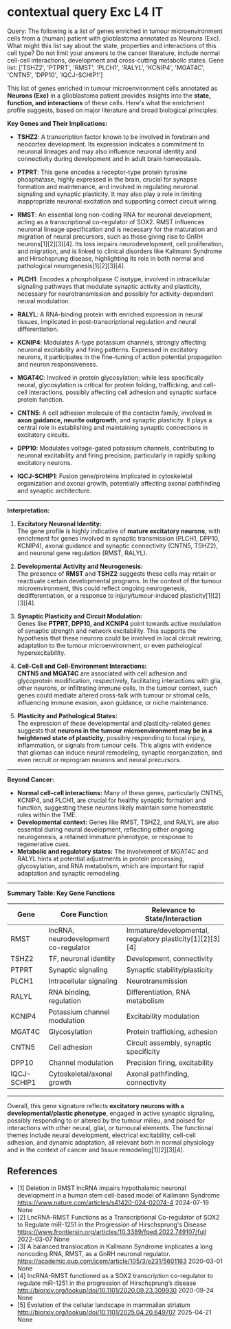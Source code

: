 # contextual query Exc L4 IT

Query: The following is a list of genes enriched in tumour microenvironment cells from a (human) patient with glioblastoma  annotated as Neurons (Exc).  What might this list say about the state, properties and interactions of this cell type?  Do not limit your answers to the cancer literature,  include normal cell-cell interactions, development and cross-cutting metabolic states.  Gene list: ['TSHZ2', 'PTPRT', 'RMST', 'PLCH1', 'RALYL', 'KCNIP4', 'MGAT4C', 'CNTN5', 'DPP10', 'IQCJ-SCHIP1']

This list of genes enriched in tumour microenvironment cells annotated as **Neurons (Exc)** in a glioblastoma patient provides insights into the **state, function, and interactions** of these cells. Here's what the enrichment profile suggests, based on major literature and broad biological principles:

**Key Genes and Their Implications:**

- **TSHZ2**: A transcription factor known to be involved in forebrain and neocortex development. Its expression indicates a commitment to neuronal lineages and may also influence neuronal identity and connectivity during development and in adult brain homeostasis.

- **PTPRT**: This gene encodes a receptor-type protein tyrosine phosphatase, highly expressed in the brain, crucial for synapse formation and maintenance, and involved in regulating neuronal signaling and synaptic plasticity. It may also play a role in limiting inappropriate neuronal excitation and supporting correct circuit wiring.

- **RMST**: An essential long non-coding RNA for neuronal development, acting as a transcriptional co-regulator of SOX2. RMST influences neuronal lineage specification and is necessary for the maturation and migration of neural precursors, such as those giving rise to GnRH neurons[1][2][3][4]. Its loss impairs neurodevelopment, cell proliferation, and migration, and is linked to clinical disorders like Kallmann Syndrome and Hirschsprung disease, highlighting its role in both normal and pathological neurogenesis[1][2][3][4].

- **PLCH1**: Encodes a phospholipase C isotype, involved in intracellular signaling pathways that modulate synaptic activity and plasticity, necessary for neurotransmission and possibly for activity-dependent neural modulation.

- **RALYL**: A RNA-binding protein with enriched expression in neural tissues, implicated in post-transcriptional regulation and neural differentiation.

- **KCNIP4**: Modulates A-type potassium channels, strongly affecting neuronal excitability and firing patterns. Expressed in excitatory neurons, it participates in the fine-tuning of action potential propagation and neuron responsiveness.

- **MGAT4C**: Involved in protein glycosylation; while less specifically neural, glycosylation is critical for protein folding, trafficking, and cell-cell interactions, possibly affecting cell adhesion and synaptic surface protein function.

- **CNTN5**: A cell adhesion molecule of the contactin family, involved in **axon guidance, neurite outgrowth**, and synaptic plasticity. It plays a central role in establishing and maintaining synaptic connections in excitatory circuits.

- **DPP10**: Modulates voltage-gated potassium channels, contributing to neuronal excitability and firing precision, particularly in rapidly spiking excitatory neurons.

- **IQCJ-SCHIP1**: Fusion gene/proteins implicated in cytoskeletal organization and axonal growth, potentially affecting axonal pathfinding and synaptic architecture.

---

**Interpretation:**

1. **Excitatory Neuronal Identity:**  
   The gene profile is highly indicative of **mature excitatory neurons**, with enrichment for genes involved in synaptic transmission (PLCH1, DPP10, KCNIP4), axonal guidance and synaptic connectivity (CNTN5, TSHZ2), and neuronal gene regulation (RMST, RALYL).

2. **Developmental Activity and Neurogenesis:**  
   The presence of **RMST** and **TSHZ2** suggests these cells may retain or reactivate certain developmental programs. In the context of the tumour microenvironment, this could reflect ongoing neurogenesis, dedifferentiation, or a response to injury/tumour-induced plasticity[1][2][3][4].

3. **Synaptic Plasticity and Circuit Modulation:**  
   Genes like **PTPRT, DPP10, and KCNIP4** point towards active modulation of synaptic strength and network excitability. This supports the hypothesis that these neurons could be involved in local circuit rewiring, adaptation to the tumour microenvironment, or even pathological hyperexcitability.

4. **Cell-Cell and Cell-Environment Interactions:**  
   **CNTN5 and MGAT4C** are associated with cell adhesion and glycoprotein modification, respectively, facilitating interactions with glia, other neurons, or infiltrating immune cells. In the tumour context, such genes could mediate altered cross-talk with tumour or stromal cells, influencing immune evasion, axon guidance, or niche maintenance.

5. **Plasticity and Pathological States:**  
   The expression of these developmental and plasticity-related genes suggests that **neurons in the tumour microenvironment may be in a heightened state of plasticity**, possibly responding to local injury, inflammation, or signals from tumour cells. This aligns with evidence that gliomas can induce neural remodeling, synaptic reorganization, and even recruit or reprogram neurons and neural precursors.

---

**Beyond Cancer:**

- **Normal cell-cell interactions:** Many of these genes, particularly CNTN5, KCNIP4, and PLCH1, are crucial for healthy synaptic formation and function, suggesting these neurons likely maintain some homeostatic roles within the TME.
- **Developmental context:** Genes like RMST, TSHZ2, and RALYL are also essential during neural development, reflecting either ongoing neurogenesis, a retained immature phenotype, or response to regenerative cues.
- **Metabolic and regulatory states:** The involvement of MGAT4C and RALYL hints at potential adjustments in protein processing, glycosylation, and RNA metabolism, which are important for rapid adaptation and synaptic remodeling.

---

**Summary Table: Key Gene Functions**

| Gene         | Core Function | Relevance to State/Interaction                |
|--------------|--------------|-----------------------------------------------|
| RMST         | lncRNA, neurodevelopment co-regulator | Immature/developmental, regulatory plasticity[1][2][3][4] |
| TSHZ2        | TF, neuronal identity | Development, connectivity               |
| PTPRT        | Synaptic signaling | Synaptic stability/plasticity            |
| PLCH1        | Intracellular signaling | Neurotransmission                      |
| RALYL        | RNA binding, regulation | Differentiation, RNA metabolism        |
| KCNIP4       | Potassium channel modulation | Excitability modulation             |
| MGAT4C       | Glycosylation | Protein trafficking, adhesion                |
| CNTN5        | Cell adhesion | Circuit assembly, synaptic specificity       |
| DPP10        | Channel modulation | Precision firing, excitability           |
| IQCJ-SCHIP1  | Cytoskeletal/axonal growth | Axonal pathfinding, connectivity     |

---

Overall, this gene signature reflects **excitatory neurons with a developmental/plastic phenotype**, engaged in active synaptic signaling, possibly responding to or altered by the tumour milieu, and poised for interactions with other neural, glial, or tumoural elements. The functional themes include neural development, electrical excitability, cell-cell adhesion, and dynamic adaptation, all relevant both in normal physiology and in the context of cancer and tissue remodeling[1][2][3][4].



## References

- [1] Deletion in RMST lncRNA impairs hypothalamic neuronal development in a human stem cell-based model of Kallmann Syndrome https://www.nature.com/articles/s41420-024-02074-4 2024-07-19 None
- [2] LncRNA-RMST Functions as a Transcriptional Co-regulator of SOX2 to Regulate miR-1251 in the Progression of Hirschsprung's Disease https://www.frontiersin.org/articles/10.3389/fped.2022.749107/full 2022-03-07 None
- [3] A balanced translocation in Kallmann Syndrome implicates a long noncoding RNA, RMST, as a GnRH neuronal regulator. https://academic.oup.com/jcem/article/105/3/e231/5601163 2020-03-01 None
- [4] lncRNA-RMST functioned as a SOX2 transcription co-regulator to regulate miR-1251 in the progression of Hirschsprung’s disease http://biorxiv.org/lookup/doi/10.1101/2020.09.23.309930 2020-09-24 None
- [5] Evolution of the cellular landscape in mammalian striatum http://biorxiv.org/lookup/doi/10.1101/2025.04.20.649707 2025-04-21 None